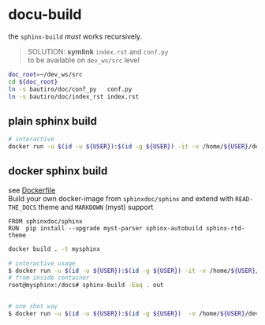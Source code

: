 # docu-build

the `sphinx-build` *must* works recursively.

> SOLUTION: **symlink** `index.rst` and `conf.py`  \
> to be available on `dev_ws/src` level

```bash
doc_root=~/dev_ws/src
cd ${doc_root}
ln -s bautiro/doc/conf_py   conf.py
ln -s bautiro/doc/index_rst index.rst
```

## plain sphinx build

```bash
# interactive
docker run -u $(id -u ${USER}):$(id -g ${USER}) -it -v /home/${USER}/dev_ws/src:/docs mysphinx bash
```

## docker sphinx build

see [Dockerfile](Dockerfile) \
Build your own docker-image from `sphinxdoc/sphinx`
and extend with `READ-THE_DOCS` theme and `MARKDOWN` (myst) support

```docker
FROM sphinxdoc/sphinx
RUN  pip install --upgrade myst-parser sphinx-autobuild sphinx-rtd-theme
```

```bash
docker build . -t mysphinx
```

```bash
# interactive usage
$ docker run -u $(id -u ${USER}):$(id -g ${USER}) -it -v /home/${USER}/dev_ws/src:/docs mysphinx bash
# from inside container
root@mysphinx:/docs# sphinx-build -Eaq . out


# one shot way
$ docker run -u $(id -u ${USER}):$(id -g ${USER})  -v /home/${USER}/dev_ws/src:/docs mysphinx sphinx-build -Eaq . out
```
